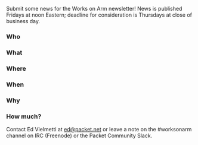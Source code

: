 Submit some news for the Works on Arm newsletter! News is published Fridays at noon Eastern; deadline for consideration is Thursdays at close of business day.

### Who

### What

### Where

### When

### Why

### How much?

Contact Ed Vielmetti at ed@packet.net or leave a note on the #worksonarm channel on IRC (Freenode) or the Packet Community Slack.
